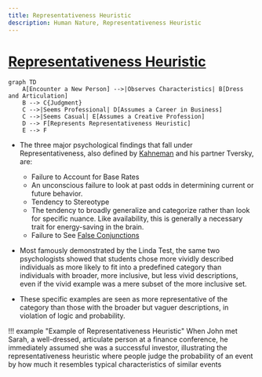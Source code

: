 ```yaml
---
title: Representativeness Heuristic 
description: Human Nature, Representativeness Heuristic 
---
```


# [Representativeness Heuristic](https://en.wikipedia.org/wiki/Representativeness_heuristic)

```mermaid
graph TD
    A[Encounter a New Person] -->|Observes Characteristics| B[Dress and Articulation]
    B --> C{Judgment}
    C -->|Seems Professional| D[Assumes a Career in Business]
    C -->|Seems Casual| E[Assumes a Creative Profession]
    D --> F[Represents Representativeness Heuristic]
    E --> F
```

- The three major psychological findings that fall under Representativeness, also defined by [Kahneman](https://en.wikipedia.org/wiki/Daniel_Kahneman) and his partner Tversky, are:
    - Failure to Account for Base Rates
    - An unconscious failure to look at past odds in determining current or future behavior.
    - Tendency to Stereotype
    - The tendency to broadly generalize and categorize rather than look for specific nuance. Like availability, this is generally a necessary trait for energy-saving in the brain.
    - Failure to See [False Conjunctions](https://en.wikipedia.org/wiki/Logical_conjunction)

- Most famously demonstrated by the Linda Test, the same two psychologists showed that students chose more vividly described individuals as more likely to fit into a predefined category than individuals with broader, more inclusive, but less vivid descriptions, even if the vivid example was a mere subset of the more inclusive set. 
- These specific examples are seen as more representative of the category than those with the broader but vaguer descriptions, in violation of logic and probability.

!!! example "Example of Representativeness Heuristic"
    When John met Sarah, a well-dressed, articulate person at a finance conference, he immediately assumed she was a successful investor, illustrating the representativeness heuristic where people judge the probability of an event by how much it resembles typical characteristics of similar events